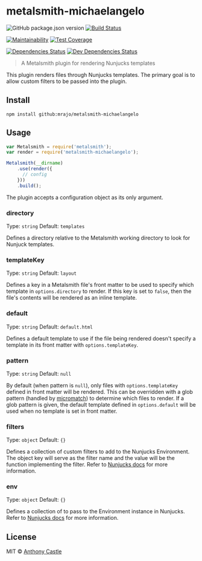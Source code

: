 # metalsmith-michaelangelo

![GitHub package.json version](https://img.shields.io/github/package-json/v/mrajo/metalsmith-michaelangelo) [![Build Status](https://travis-ci.org/mrajo/metalsmith-michaelangelo.svg?branch=master)](https://travis-ci.org/mrajo/metalsmith-michaelangelo)

[![Maintainability](https://api.codeclimate.com/v1/badges/de1fc8b092ef81484d3b/maintainability)](https://codeclimate.com/github/mrajo/metalsmith-michaelangelo/maintainability) [![Test Coverage](https://api.codeclimate.com/v1/badges/de1fc8b092ef81484d3b/test_coverage)](https://codeclimate.com/github/mrajo/metalsmith-michaelangelo/test_coverage)

[![Dependencies Status](https://david-dm.org/mrajo/metalsmith-michaelangelo/status.svg)](https://david-dm.org/mrajo/metalsmith-michaelangelo) [![Dev Dependencies Status](https://david-dm.org/mrajo/metalsmith-michaelangelo/dev-status.svg)](https://david-dm.org/mrajo/metalsmith-michaelangelo?type=dev)

> A Metalsmith plugin for rendering Nunjucks templates

This plugin renders files through Nunjucks templates. The primary goal is to
allow custom filters to be passed into the plugin.

## Install

```
npm install github:mrajo/metalsmith-michaelangelo
```

## Usage

```javascript
var Metalsmith = require('metalsmith');
var render = require('metalsmith-michaelangelo');

Metalsmith(__dirname)
    .use(render({
      // config
    }))
    .build();
```

The plugin accepts a configuration object as its only argument.

### directory
Type: `string`
Default: `templates`

Defines a directory relative to the Metalsmith working directory to look for
Nunjuck templates.

### templateKey
Type: `string`
Default: `layout`

Defines a key in a Metalsmith file's front matter to be used to specify which
template in `options.directory` to render. If this key is set to `false`, then
the file's contents will be rendered as an inline template.

### default
Type: `string`
Default: `default.html`

Defines a default template to use if the file being rendered doesn't specify a
template in its front matter with `options.templateKey`.

### pattern
Type: `string`
Default: `null`

By default (when pattern is `null`), only files with `options.templateKey`
defined in front matter will be rendered. This can be overridden with a glob
pattern (handled by [micromatch](https://github.com/jonschlinkert/micromatch))
to determine which files to render. If a glob pattern is given, the default
template defined in `options.default` will be used when no template is set in
front matter.

### filters
Type: `object`
Default: `{}`

Defines a collection of custom filters to add to the Nunjucks Environment. The
object key will serve as the filter name and the value will be the function
implementing the filter. Refer to [Nunjucks docs](http://mozilla.github.io/nunjucks/api.html#custom-filters)
for more information.

### env
Type: `object`
Default: `{}`

Defines a collection of to pass to the Environment instance in Nunjucks. Refer to
[Nunjucks docs](https://mozilla.github.io/nunjucks/api.html#configure) for more information.

## License

MIT © [Anthony Castle](http://github.com/mrajo)
